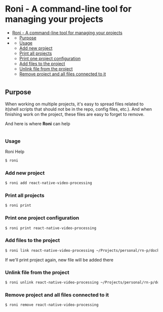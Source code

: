 # <b>Roni</b> - A command-line tool for managing your projects


- [Roni - A command-line tool for managing your projects](#roni---a-command-line-tool-for-managing-your-projects)
- [](#)
  - [Purpose](#purpose)
- [](#-1)
    - [Usage](#usage)
    - [Add new project](#add-new-project)
    - [Print all projects](#print-all-projects)
    - [Print one project configuration](#print-one-project-configuration)
    - [Add files to the project](#add-files-to-the-project)
    - [Unlink file from the project](#unlink-file-from-the-project)
    - [Remove project and all files connected to it](#remove-project-and-all-files-connected-to-it)

#
## Purpose
When working on multiple projects, it's easy to spread files related to it(shell scripts that should not be in the repo, config files, etc.). And when finishing work on the project, these files are easy to forget to remove.

And here is where **Roni** can help
#

### Usage

Roni Help
```sh
$ roni
```

### Add new project
```sh
$ roni add react-native-video-processing
```

### Print all projects
```sh
$ roni print
```

### Print one project configuration
```sh
$ roni print react-native-video-processing
```

### Add files to the project
```sh
$ roni link react-native-video-processing ~/Projects/personal/rn-p/docker.compose.yml
```

If we'll print project again, new file will be added there

### Unlink file from the project
```sh
$ roni unlink react-native-video-processing ~/Projects/personal/rn-p/docker.compose.yml
```

### Remove project and all files connected to it
```sh
$ roni remove react-native-video-processing
```